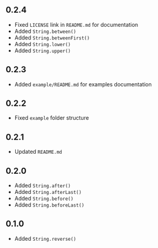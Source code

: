 ## 0.2.4

- Fixed `LICENSE` link in `README.md` for documentation
- Added `String.between()`
- Added `String.betweenFirst()`
- Added `String.lower()`
- Added `String.upper()`

## 0.2.3

- Added `example/README.md` for examples documentation

## 0.2.2

- Fixed `example` folder structure

## 0.2.1

- Updated `README.md`

## 0.2.0

- Added `String.after()`
- Added `String.afterLast()`
- Added `String.before()`
- Added `String.beforeLast()`

## 0.1.0

- Added `String.reverse()`
